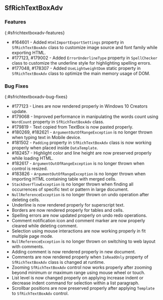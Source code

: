 ## SfRichTextBoxAdv

### Features
{:#sfrichtextboxadv-features}
* \#164601 - Added `HtmlImportExportSettings` property in `SfRichTextBoxAdv` class to customize image source and font family while exporting HTML.
* \#177123, \#179002 - Added `ErrorUnderlineType` property in `SpellChecker` class to customize the underline style for highlighting spelling errors.
* \#177048, \#178307 - Added `UseLightweightDom` static property in `SfRichTextBoxAdv` class to optimize the main memory usage of DOM.

### Bug Fixes
{:#sfrichtextboxadv-bug-fixes}
* \#177123 - Lines are now rendered properly in Windows 10 Creators update.
* \#179068 - Improved performance in manipulating the words count using `WordCount` property in `SfRichTextBoxAdv` class.
* \#179819 - Text copied from TextBox is now pasted properly.
* \#180269, \#182621 - `ArgumentOutOfRangeException` is no longer thrown when typing text in Mobile device.
* \#181502 - `Padding` property in `SfRichTextBoxAdv` class is now working properly when placed inside `DataTemplate`.
* \#182457 - Highlight color and line height are now preserved properly while loading HTML.
* \#182617 - `ArgumentOutOfRangeException` is no longer thrown when control is resized.
* \#183826 - `ArgumentOutOfRangeException` is no longer thrown when importing HTML containing table with merged cells.
* `StackOverflowException` is no longer thrown when finding all occurrences of specific text or pattern in large document.
* `NullReferenceException` is no longer thrown on undo operation after deleting cells.
* Underline is now rendered properly for superscript text.
* Borders are now rendered properly for tables and cells.
* Spelling errors are now updated properly on undo redo operations.
* Comment notification icon and comment marker are now properly cleared while deleting comment.
* Selection using mouse interactions are now working properly in fit multiple page mode.
* `NullReferenceException` is no longer thrown on switching to web layout with comments.
* Adding comment is now rendered properly in new document.
* Comments are now rendered properly when `IsReadOnly` property of `SfRichTextBoxAdv` class is changed at runtime.
* Zooming `SfRichTextBoxAdv` control now works properly after zooming beyond minimum or maximum range using mouse wheel or touch.
* List level is now changed properly on applying increase indent or decrease indent command for selection within a list paragraph.
* Scrollbar positions are now preserved properly after applying `Template` to `SfRichTextBoxAdv` control.